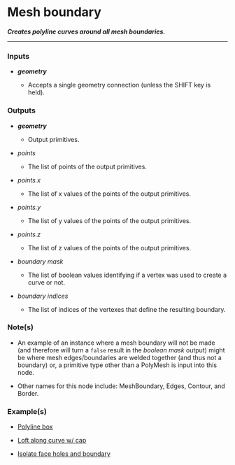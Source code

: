 # Mesh boundary

**_Creates polyline curves around all mesh boundaries._**

---


### Inputs

* **_geometry_**

  * Accepts a single geometry connection (unless the SHIFT key is held).


### Outputs

* **_geometry_**

  * Output primitives.

* _points_

  * The list of points of the output primitives.

* _points.x_

  * The list of x values of the points of the output primitives.

* _points.y_

  * The list of y values of the points of the output primitives.

* _points.z_

  * The list of z values of the points of the output primitives.

* _boundary mask_

  * The list of boolean values identifying if a vertex was used to create a curve or not.

* _boundary indices_

  * The list of indices of the vertexes that define the resulting boundary.


### Note(s)

* An example of an  instance where a mesh boundary will not be made (and therefore will turn a `false` result in the _boolean mask_ output) might be where mesh edges/boundaries are welded together (and thus not a boundary) or, a primitive type other than a PolyMesh is input into this node.

* Other names for this node include: MeshBoundary, Edges, Contour, and Border.


### Example(s)

* <a href="https://creator.trimble.com/graph?assetURI=whp:fb65c141-bf5f-4646-9acf-630ca39ff972&version=latest" target="_blank">Polyline box</a>

* <a href="https://creator.trimble.com/graph?assetURI=whp:728dd414-114f-4668-8f5c-9fb8154d0b79&version=latest" target="_blank">Loft along curve w/ cap</a>

* <a href="https://creator.trimble.com/graph?assetURI=whp:1aaa9e16-e112-463e-bf9a-2c990de46a4e&version=latest" target="_blank">Isolate face holes and boundary</a>
